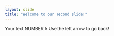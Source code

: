 ```yaml
---
layout: slide
title: "Welcome to our second slide!"
---
```

Your text NUMBER 5
Use the left arrow to go back!
